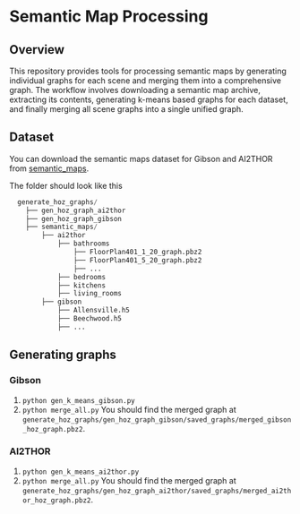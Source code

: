 # Semantic Map Processing

## Overview

This repository provides tools for processing semantic maps by generating individual graphs for each scene and merging them into a comprehensive graph. The workflow involves downloading a semantic map archive, extracting its contents, generating k-means based graphs for each dataset, and finally merging all scene graphs into a single unified graph.

## Dataset

You can download the semantic maps dataset for Gibson and AI2THOR from [semantic_maps](https://!!!!!!!!!!).

The folder should look like this
```python
  generate_hoz_graphs/ 
    ├── gen_hoz_graph_ai2thor
    ├── gen_hoz_graph_gibson
    ├── semantic_maps/
        ├── ai2thor
            ├── bathrooms
                ├── FloorPlan401_1_20_graph.pbz2
                ├── FloorPlan401_5_20_graph.pbz2
                ├── ...
            ├── bedrooms
            ├── kitchens
            ├── living_rooms
        ├── gibson
            ├── Allensville.h5
            ├── Beechwood.h5
            ├── ...
```

## Generating graphs

### Gibson
1. `python gen_k_means_gibson.py`
2. `python merge_all.py`
You should find the merged graph at `generate_hoz_graphs/gen_hoz_graph_gibson/saved_graphs/merged_gibson_hoz_graph.pbz2`.

### AI2THOR
1. `python gen_k_means_ai2thor.py`
2. `python merge_all.py`
You should find the merged graph at `generate_hoz_graphs/gen_hoz_graph_ai2thor/saved_graphs/merged_ai2thor_hoz_graph.pbz2`.

